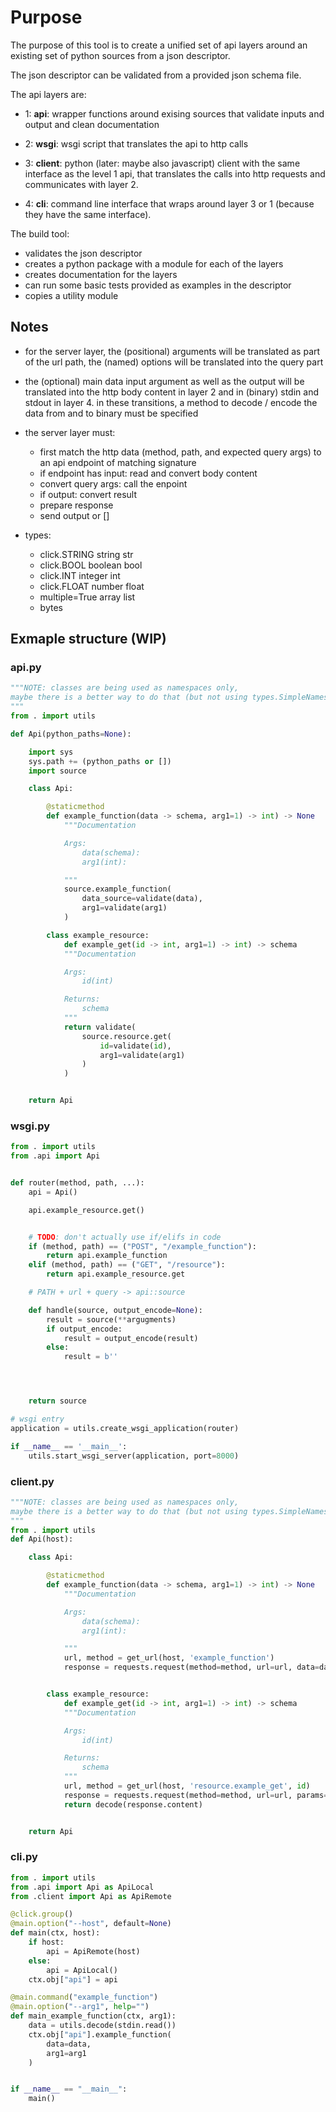 # Purpose

The purpose of this tool is to create a unified set of api layers
around an existing set of python sources from a json descriptor.

The json descriptor can be validated from a provided json schema file.

The api layers are:

- 1: **api**:
  wrapper functions around exising sources that validate inputs and output and
  clean documentation

- 2: **wsgi**:
  wsgi script that translates the api to http calls

- 3: **client**:
  python (later: maybe also javascript) client with the same interface as the level 1
  api, that translates the calls into http requests and communicates with layer 2.

- 4: **cli**:
  command line interface that wraps around layer 3 or 1 (because they have the same interface).

The build tool:

- validates the json descriptor
- creates a python package with a module for each of the layers
- creates documentation for the layers
- can run some basic tests provided as examples in the descriptor
- copies a utility module

## Notes

- for the server layer, the (positional) arguments will be translated as part of the url path,
  the (named) options will be translated into the query part

- the (optional) main data input argument as well as the output will be translated into the http body content
  in layer 2 and in (binary) stdin and stdout in layer 4.
  in these transitions, a method to decode / encode the data from and to binary must be specified

- the server layer must:

  - first match the http data (method, path, and expected query args) to an api endpoint
    of matching signature
  - if endpoint has input: read and convert body content
  - convert query args: call the enpoint
  - if output: convert result
  - prepare response
  - send output or []

- types:
  - click.STRING string str
  - click.BOOL boolean bool
  - click.INT integer int
  - click.FLOAT number float
  - multiple=True array list
  - bytes

## Exmaple structure (WIP)

### api.py

```python
"""NOTE: classes are being used as namespaces only,
maybe there is a better way to do that (but not using types.SimpleNamespace)?
"""
from . import utils

def Api(python_paths=None):

    import sys
    sys.path += (python_paths or [])
    import source

    class Api:

        @staticmethod
        def example_function(data -> schema, arg1=1) -> int) -> None
            """Documentation

            Args:
                data(schema):
                arg1(int):

            """
            source.example_function(
                data_source=validate(data),
                arg1=validate(arg1)
            )

        class example_resource:
            def example_get(id -> int, arg1=1) -> int) -> schema
            """Documentation

            Args:
                id(int)

            Returns:
                schema
            """
            return validate(
                source.resource.get(
                    id=validate(id),
                    arg1=validate(arg1)
                )
            )


    return Api

```

### wsgi.py

```python
from . import utils
from .api import Api


def router(method, path, ...):
    api = Api()

    api.example_resource.get()


    # TODO: don't actually use if/elifs in code
    if (method, path) == ("POST", "/example_function"):
        return api.example_function
    elif (method, path) == ("GET", "/resource"):
        return api.example_resource.get

    # PATH + url + query -> api::source

    def handle(source, output_encode=None):
        result = source(**argugments)
        if output_encode:
            result = output_encode(result)
        else:
            result = b''




    return source

# wsgi entry
application = utils.create_wsgi_application(router)

if __name__ == '__main__':
    utils.start_wsgi_server(application, port=8000)
```

### client.py

```python
"""NOTE: classes are being used as namespaces only,
maybe there is a better way to do that (but not using types.SimpleNamespace)?
"""
from . import utils
def Api(host):

    class Api:

        @staticmethod
        def example_function(data -> schema, arg1=1) -> int) -> None
            """Documentation

            Args:
                data(schema):
                arg1(int):

            """
            url, method = get_url(host, 'example_function')
            response = requests.request(method=method, url=url, data=data, params={"arg1": arg1})


        class example_resource:
            def example_get(id -> int, arg1=1) -> int) -> schema
            """Documentation

            Args:
                id(int)

            Returns:
                schema
            """
            url, method = get_url(host, 'resource.example_get', id)
            response = requests.request(method=method, url=url, params={"arg1": arg1})
            return decode(response.content)


    return Api

```

### cli.py

```python
from . import utils
from .api import Api as ApiLocal
from .client import Api as ApiRemote

@click.group()
@main.option("--host", default=None)
def main(ctx, host):
    if host:
        api = ApiRemote(host)
    else:
        api = ApiLocal()
    ctx.obj["api"] = api

@main.command("example_function")
@main.option("--arg1", help="")
def main_example_function(ctx, arg1):
    data = utils.decode(stdin.read())
    ctx.obj["api"].example_function(
        data=data,
        arg1=arg1
    )


if __name__ == "__main__":
    main()

```
